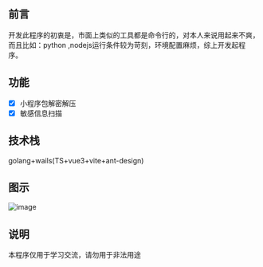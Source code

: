 ## 前言
开发此程序的初衷是，市面上类似的工具都是命令行的，对本人来说用起来不爽，而且比如：python ,nodejs运行条件较为苛刻，环境配置麻烦，综上开发起程序。


## 功能
- [x] 小程序包解密解压
- [x] 敏感信息扫描

## 技术栈
golang+wails(TS+vue3+vite+ant-design)

## 图示
![image](https://user-images.githubusercontent.com/53891640/212649972-975d2466-24f9-4e4a-a7ed-42d5242e412c.png)


## 说明
本程序仅用于学习交流，请勿用于非法用途
